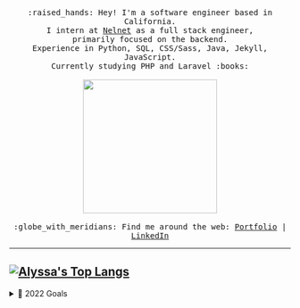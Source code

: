 <p align="center">
  <samp>
    :raised_hands: Hey! I'm a software engineer based in California.
    <br>I intern at <a href="https://www.nelnet.com/welcome">Nelnet</a> as a full stack engineer, 
    <br>primarily focused on the backend.
    <br> Experience in Python, SQL, CSS/Sass, Java, Jekyll, JavaScript.
    <br>Currently studying PHP and Laravel :books:<br><br>
    <img src="https://media.giphy.com/media/yALcFbrKshfoY/giphy.gif" width="240px" align="center">
    <br><br>:globe_with_meridians: Find me around the web: <a href="https://alyssa-benipayo.webflow.io/">Portfolio</a> | <a href="https://www.linkedin.com/in/alyssabenipayo/">LinkedIn</a>
  </samp>
</p>

---
[![Alyssa's Top Langs](https://github-readme-stats.vercel.app/api/top-langs/?username=alyssabenipayo&layout=compact&theme=blueberry)](https://github.com/alyssabenipayo/github-readme-stats)
---
<details><summary>🌱 2022 Goals</summary>
We're near the end of the year (October as we speak), but I got inspired by Pifafu's readme and wanted to add goals as well. (Side note: This readme idea was inspired by Pifafu tbh, so many kudos to them.) Currenly an ongoing goal, but I would really like to deploy a redesigned portfolio by the end of the year. It's been on my mind for over a year to build one where I combined both my projects and blog. ✍️
</details>

